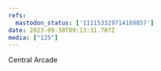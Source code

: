 ```yaml
---
refs:
  mastodon_status: ['111153329714169857']
date: 2023-09-30T09:13:31.707Z
media: ["125"]
---
```


<p>Central Arcade </p>
